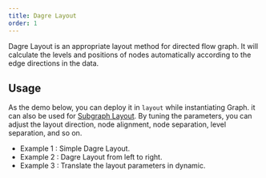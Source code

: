 ```yaml
---
title: Dagre Layout
order: 1
---
```


Dagre Layout is an appropriate layout method for directed flow graph. It will calculate the levels and positions of nodes automatically according to the edge directions in the data.

## Usage

As the demo below, you can deploy it in `layout` while instantiating Graph. it can also be used for [Subgraph Layout](https://www.yuque.com/antv/g6/qopkkg#eYZc6). By tuning the parameters, you can adjust the layout direction, node alignment, node separation, level separation, and so on.
- Example 1 : Simple Dagre Layout.
- Example 2 : Dagre Layout from left to right.
- Example 3 : Translate the layout parameters in dynamic.
